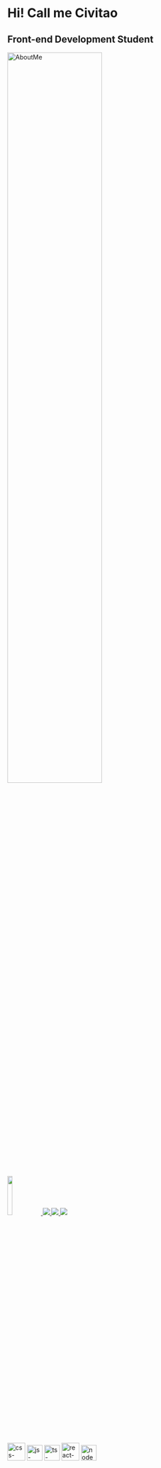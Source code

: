 # Hi! Call me Civitao
## Front-end Development Student
<div>
  <a href="https://github.com/civitao" target=blank>
    <img src="https://github-readme-stats.vercel.app/api?username=civitao&show_icons=true&theme=dark"
         alt="AboutMe"
         width=65% />
  </a> 
</div>

 <div>
   <a href="https://linkedin.com/in/vitor-marques-dev" target=blank_>
   	<img src="https://img.shields.io/badge/LinkedIn-0077B5?style=for-the-badge&logo=linkedin&logoColor=white" width=15%/>
   </a>
   <a href="mailto:civitao011@gmail.com" target=blank_>
    <img src="https://img.shields.io/badge/Gmail-D14836?style=for-the-badge&logo=gmail&logoColor=white" />         	   
  </a> 
   <a href="https://discord./civitao#6524" target=blank_> 
    <img src="https://img.shields.io/badge/Discord-7289DA?style=for-the-badge&logo=discord&logoColor=white" />         	   
  </a> 
   <a href="https://instagram.com/civitao_" target=blank_>
    <img src="https://img.shields.io/badge/Instagram-E4405F?style=for-the-badge&logo=instagram&logoColor=white" />         	 
  </a> 
  </div>

 
<br>
<div>
   <img src="https://cdn.jsdelivr.net/gh/devicons/devicon/icons/css3/css3-original-wordmark.svg" 
       height=40 
       width=40
       alt="css-icon"
       />
  <img src="https://cdn.jsdelivr.net/gh/devicons/devicon/icons/javascript/javascript-original.svg" 
       height=35 
       width=35
       alt="js-icon"
       />
  <img src="https://cdn.jsdelivr.net/gh/devicons/devicon/icons/typescript/typescript-plain.svg" 
       height=35 
       width=35 
       alt="ts-icon" 
     />        
   <img src="https://cdn.jsdelivr.net/gh/devicons/devicon/icons/react/react-original.svg" 
        height=40 
        width=40
        alt="react-icon"
      />
   <img src="https://cdn.jsdelivr.net/gh/devicons/devicon/icons/nodejs/nodejs-original.svg" 
         height=35
         width=35
         alt="node-icon"
       />         
 </div>                               
